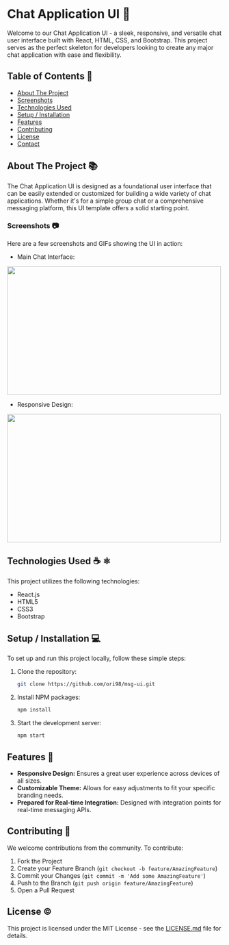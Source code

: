 # Chat Application UI 💬

Welcome to our Chat Application UI - a sleek, responsive, and versatile chat user interface built with React, HTML, CSS, and Bootstrap. This project serves as the perfect skeleton for developers looking to create any major chat application with ease and flexibility.

## Table of Contents 📑

- [About The Project](#about-the-project)
- [Screenshots](#screenshots)
- [Technologies Used](#technologies-used)
- [Setup / Installation](#setup--installation)
- [Features](#features)
- [Contributing](#contributing)
- [License](#license)
- [Contact](#contact)

## About The Project 📚

The Chat Application UI is designed as a foundational user interface that can be easily extended or customized for building a wide variety of chat applications. Whether it's for a simple group chat or a comprehensive messaging platform, this UI template offers a solid starting point.

### Screenshots 📷

Here are a few screenshots and GIFs showing the UI in action:

- Main Chat Interface:
<img src="https://i.imgur.com/EH2HPP3.jpg" width="500" height="300">

- Responsive Design:
<img src="https://media.giphy.com/media/v1.Y2lkPTc5MGI3NjExY2JjbG1ubXM3amRvZDdubTFhenV2N2NvY204bXMyYzMwM2dqMWFkYiZlcD12MV9pbnRlcm5hbF9naWZfYnlfaWQmY3Q9Zw/2t0EylTwGIOYxynPYR/giphy.gif" width="500" height="300">

## Technologies Used ☕️  ⚛️

This project utilizes the following technologies:

- React.js
- HTML5
- CSS3
- Bootstrap

## Setup / Installation 💻

To set up and run this project locally, follow these simple steps:

1. Clone the repository:
   ```sh
   git clone https://github.com/ori98/msg-ui.git
   ```
2. Install NPM packages:
   ```sh
   npm install
   ```
3. Start the development server:
   ```sh
   npm start
   ```

## Features 🌟

- **Responsive Design:** Ensures a great user experience across devices of all sizes.
- **Customizable Theme:** Allows for easy adjustments to fit your specific branding needs.
- **Prepared for Real-time Integration:** Designed with integration points for real-time messaging APIs.

## Contributing 🤝

We welcome contributions from the community. To contribute:

1. Fork the Project
2. Create your Feature Branch (`git checkout -b feature/AmazingFeature`)
3. Commit your Changes (`git commit -m 'Add some AmazingFeature'`)
4. Push to the Branch (`git push origin feature/AmazingFeature`)
5. Open a Pull Request

## License ©️

This project is licensed under the MIT License - see the [LICENSE.md](LICENSE.md) file for details.
